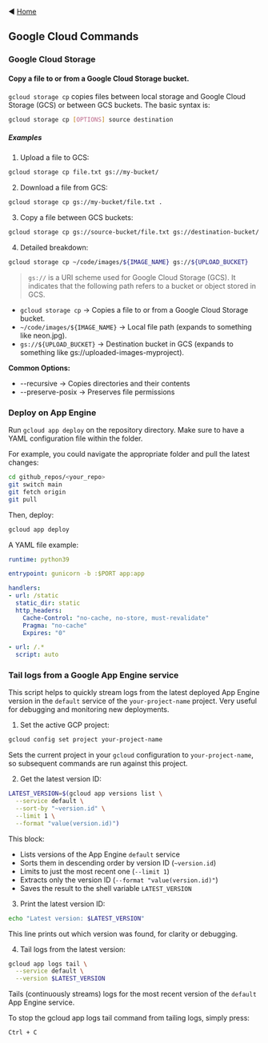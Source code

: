 ◀️ [Home](../../../README.md)

## Google Cloud Commands

### Google Cloud Storage
#### Copy a file to or from a Google Cloud Storage bucket.

`gcloud storage cp` copies files between local storage and Google Cloud Storage (GCS) or between GCS buckets. The basic syntax is:
```bash
gcloud storage cp [OPTIONS] source destination
```

##### Examples
1. Upload a file to GCS:
```bash
gcloud storage cp file.txt gs://my-bucket/
```
2. Download a file from GCS:
```bash
gcloud storage cp gs://my-bucket/file.txt .
```
3. Copy a file between GCS buckets:
```bash
gcloud storage cp gs://source-bucket/file.txt gs://destination-bucket/
```
4. Detailed breakdown:
```bash
gcloud storage cp ~/code/images/${IMAGE_NAME} gs://${UPLOAD_BUCKET}
```
> `gs://` is a URI scheme used for Google Cloud Storage (GCS). It indicates that the following path refers to a bucket or object stored in GCS.

- `gcloud storage cp` → Copies a file to or from a Google Cloud Storage bucket.
- `~/code/images/${IMAGE_NAME}` → Local file path (expands to something like neon.jpg).
- `gs://${UPLOAD_BUCKET}` → Destination bucket in GCS (expands to something like gs://uploaded-images-myproject).

**Common Options:**
- --recursive → Copies directories and their contents
- --preserve-posix → Preserves file permissions

### Deploy on App Engine

Run `gcloud app deploy` on the repository directory. Make sure to have a YAML configuration file within the folder.

For example, you could navigate the appropriate folder and pull the latest changes:
```bash
cd github_repos/<your_repo>
git switch main
git fetch origin
git pull
```

Then, deploy:
```bash
gcloud app deploy
```

A YAML file example:
```yaml
runtime: python39

entrypoint: gunicorn -b :$PORT app:app

handlers:
- url: /static
  static_dir: static
  http_headers:
    Cache-Control: "no-cache, no-store, must-revalidate"
    Pragma: "no-cache"
    Expires: "0"

- url: /.*
  script: auto
```

### Tail logs from a Google App Engine service
This script helps to quickly stream logs from the latest deployed App Engine version in the `default` service of the `your-project-name` project. Very useful for debugging and monitoring new deployments.

1. Set the active GCP project:
```bash
gcloud config set project your-project-name
```
Sets the current project in your `gcloud` configuration to `your-project-name`, so subsequent commands are run against this project.

2. Get the latest version ID:
```bash
LATEST_VERSION=$(gcloud app versions list \
  --service default \
  --sort-by "~version.id" \
  --limit 1 \
  --format "value(version.id)")
```

This block:
- Lists versions of the App Engine `default` service
- Sorts them in descending order by version ID (`~version.id`)
- Limits to just the most recent one (`--limit 1`)
- Extracts only the version ID (`--format "value(version.id)"`)
- Saves the result to the shell variable `LATEST_VERSION`

3. Print the latest version ID:
```bash
echo "Latest version: $LATEST_VERSION"
```
This line prints out which version was found, for clarity or debugging.

4. Tail logs from the latest version:
```bash
gcloud app logs tail \
  --service default \
  --version $LATEST_VERSION
```
Tails (continuously streams) logs for the most recent version of the `default` App Engine service.

To stop the gcloud app logs tail command from tailing logs, simply press:
```bash
Ctrl + C
````
